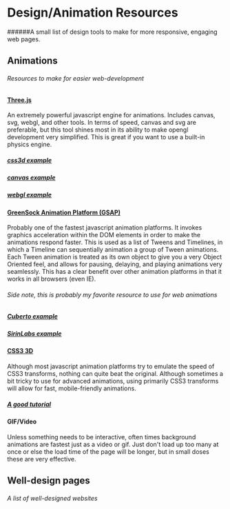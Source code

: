 Design/Animation Resources
==========================
######A small list of design tools to make for more responsive, engaging web pages.

## Animations
###### Resources to make for easier web-development

#### [Three.js](http://threejs.org/)
An extremely powerful javascript engine for animations. Includes canvas, svg, webgl, and other tools.
In terms of speed, canvas and svg are preferable, but this tool shines most in its ability to make opengl development very simplified. This is great if you want to use a built-in physics engine.
##### [css3d example](http://threejs.org/examples/#css3d_periodictable)
##### [canvas example](http://threejs.org/examples/#canvas_lines_sphere)
##### [webgl example](http://threejs.org/examples/#webgl_gpgpu_birds)
#### [GreenSock Animation Platform (GSAP)](http://greensock.com/get-started-js#tweenmax)
Probably one of the fastest javascript animation platforms. It invokes graphics acceleration within
the DOM elements in order to make the animations respond faster. This is used as a list of Tweens
and Timelines, in which a Timeline can sequentially animation a group of Tween animations. Each
Tween animation is treated as its own object to give you a very Object Oriented feel, and allows
for pausing, delaying, and playing animations very seamlessly.
This has a clear benefit over other animation platforms in that it works in all browsers (even IE).
###### Side note, this is probably my favorite resource to use for web animations
##### [Cuberto example](http://cuberto.com/)
##### [SirinLabs example](https://www.sirinlabs.com/discover)
#### [CSS3 3D](http://www.w3schools.com/css/css3_3dtransforms.asp)
Although most javascript animation platforms try to emulate the speed of CSS3 transforms,
nothing can quite beat the original. Although sometimes a bit tricky to use for advanced
animations, using primarily CSS3 transforms will allow for fast, mobile-friendly animations.
##### [A good tutorial](https://desandro.github.io/3dtransforms/)
#### GIF/Video
Unless something needs to be interactive, often times background animations are fastest just
as a video or gif. Just don't load up too many at once or else the load time of the page will
be longer, but in small doses these are very effective.



## Well-design pages
###### A list of well-designed websites
